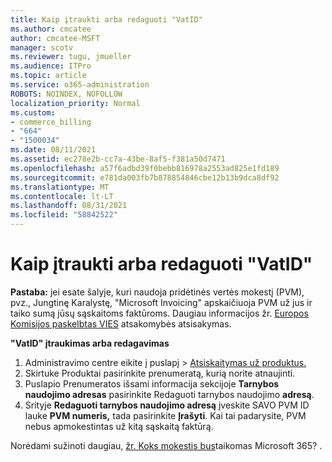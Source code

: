 ```yaml
---
title: Kaip įtraukti arba redaguoti "VatID"
ms.author: cmcatee
author: cmcatee-MSFT
manager: scotv
ms.reviewer: tugu, jmueller
ms.audience: ITPro
ms.topic: article
ms.service: o365-administration
ROBOTS: NOINDEX, NOFOLLOW
localization_priority: Normal
ms.custom:
- commerce_billing
- "664"
- "1500034"
ms.date: 08/11/2021
ms.assetid: ec278e2b-cc7a-43be-8af5-f381a50d7471
ms.openlocfilehash: a57f6adbd39f0bebb816978a2553ad825e1fd189
ms.sourcegitcommit: e781da003fb7b878854846cbe12b13b9dca8df92
ms.translationtype: MT
ms.contentlocale: lt-LT
ms.lasthandoff: 08/31/2021
ms.locfileid: "58842522"
---
```

# <a name="how-to-add-or-edit-a-vatid"></a>Kaip įtraukti arba redaguoti "VatID"

**Pastaba:** jei esate šalyje, kuri naudoja pridėtinės vertės mokestį (PVM), pvz., Jungtinę Karalystę, "Microsoft Invoicing" apskaičiuoja PVM už jus ir taiko sumą jūsų sąskaitoms faktūroms. Daugiau informacijos žr. [Europos Komisijos paskelbtas VIES](https://go.microsoft.com/fwlink/p/?LinkID=841741) atsakomybės atsisakymas.

**"VatID" įtraukimas arba redagavimas**

1. Administravimo centre eikite į  puslapį \> [Atsiskaitymas už produktus.](https://go.microsoft.com/fwlink/p/?linkid=842054)
2. Skirtuke  Produktai pasirinkite prenumeratą, kurią norite atnaujinti.
3. Puslapio Prenumeratos išsami informacija sekcijoje **Tarnybos naudojimo adresas** pasirinkite Redaguoti tarnybos naudojimo **adresą**.
4. Srityje **Redaguoti tarnybos naudojimo adresą** įveskite SAVO PVM ID lauke **PVM numeris,** tada pasirinkite **Įrašyti**. Kai tai padarysite, PVM nebus apmokestintas už kitą sąskaitą faktūrą.

Norėdami sužinoti daugiau, [žr. Koks mokestis bus](https://docs.microsoft.com/microsoft-365/commerce/billing-and-payments/tax-information#what-tax-will-i-be-charged)taikomas Microsoft 365? .